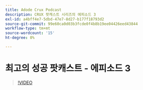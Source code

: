```yaml
---
title: Adode Crux Podcast
description: CRUX 팟캐스트 시리즈의 에피소드 3
exl-id: a4bff4e7-5dbd-47e7-8d27-b177f18793d2
source-git-commit: 99e60ca0d03b3fcde0f4b8b19ee04426eed43844
workflow-type: tm+mt
source-wordcount: '15'
ht-degree: 0%

---
```


# 최고의 성공 팟캐스트 - 에피소드 3

>[!VIDEO](https://video.tv.adobe.com/v/3428675?quality=12learn=on)
